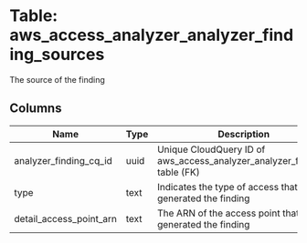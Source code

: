 
# Table: aws_access_analyzer_analyzer_finding_sources
The source of the finding
## Columns
| Name        | Type           | Description  |
| ------------- | ------------- | -----  |
|analyzer_finding_cq_id|uuid|Unique CloudQuery ID of aws_access_analyzer_analyzer_findings table (FK)|
|type|text|Indicates the type of access that generated the finding|
|detail_access_point_arn|text|The ARN of the access point that generated the finding|
